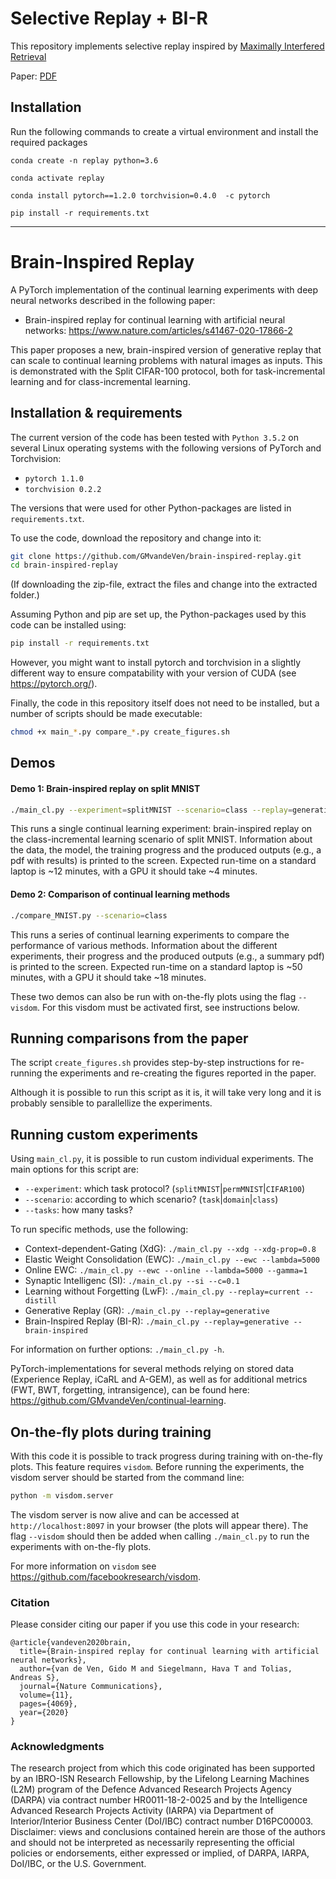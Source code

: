 # Selective Replay + BI-R
This repository implements selective replay inspired by [Maximally Interfered Retrieval](https://arxiv.org/abs/1908.04742)

Paper: [PDF](https://github.com/elliottower/brain-inspired-replay/blob/master/Selective_Replay_BI-R.pdf) 

## Installation

Run the following commands to create a virtual environment and install the required packages

```conda create -n replay python=3.6```

```conda activate replay```

```conda install pytorch==1.2.0 torchvision=0.4.0  -c pytorch```

```pip install -r requirements.txt```

---

# Brain-Inspired Replay
A PyTorch implementation of the continual learning experiments with deep neural networks described in the 
following paper:
* Brain-inspired replay for continual learning with artificial neural networks: https://www.nature.com/articles/s41467-020-17866-2

This paper proposes a new, brain-inspired version of generative replay that can scale to continual learning problems with natural images as inputs.
This is demonstrated with the Split CIFAR-100 protocol, both for task-incremental learning and for class-incremental learning.


## Installation & requirements
The current version of the code has been tested with `Python 3.5.2` on several Linux operating systems with the following versions of PyTorch and Torchvision:
* `pytorch 1.1.0`
* `torchvision 0.2.2`

The versions that were used for other Python-packages are listed in `requirements.txt`.

To use the code, download the repository and change into it:
```bash
git clone https://github.com/GMvandeVen/brain-inspired-replay.git
cd brain-inspired-replay
```
(If downloading the zip-file, extract the files and change into the extracted folder.)
 
Assuming  Python and pip are set up, the Python-packages used by this code can be installed using:
```bash
pip install -r requirements.txt
```
However, you might want to install pytorch and torchvision in a slightly different way to ensure compatability with your version of CUDA (see https://pytorch.org/).

Finally, the code in this repository itself does not need to be installed, but a number of scripts should be made executable:
```bash
chmod +x main_*.py compare_*.py create_figures.sh
```


## Demos

#### Demo 1: Brain-inspired replay on split MNIST
```bash
./main_cl.py --experiment=splitMNIST --scenario=class --replay=generative --brain-inspired --pdf
```
This runs a single continual learning experiment: brain-inspired replay on the class-incremental learning scenario of split MNIST.
Information about the data, the model, the training progress and the produced outputs (e.g., a pdf with results) is printed to the screen.
Expected run-time on a standard laptop is ~12 minutes, with a GPU it should take ~4 minutes.

#### Demo 2: Comparison of continual learning methods
```bash
./compare_MNIST.py --scenario=class
```
This runs a series of continual learning experiments to compare the performance of various methods.
Information about the different experiments, their progress and the produced outputs (e.g., a summary pdf) is printed to the screen.
Expected run-time on a standard laptop is ~50 minutes, with a GPU it should take ~18 minutes.


These two demos can also be run with on-the-fly plots using the flag `--visdom`.
For this visdom must be activated first, see instructions below.


## Running comparisons from the paper
The script `create_figures.sh` provides step-by-step instructions for re-running the experiments and re-creating the 
figures reported in the paper.

Although it is possible to run this script as it is, it will take very long and it is probably sensible to parallellize 
the experiments.


## Running custom experiments
Using `main_cl.py`, it is possible to run custom individual experiments. The main options for this script are:
- `--experiment`: which task protocol? (`splitMNIST`|`permMNIST`|`CIFAR100`)
- `--scenario`: according to which scenario? (`task`|`domain`|`class`)
- `--tasks`: how many tasks?

To run specific methods, use the following:
- Context-dependent-Gating (XdG): `./main_cl.py --xdg --xdg-prop=0.8`
- Elastic Weight Consolidation (EWC): `./main_cl.py --ewc --lambda=5000`
- Online EWC:  `./main_cl.py --ewc --online --lambda=5000 --gamma=1`
- Synaptic Intelligenc (SI): `./main_cl.py --si --c=0.1`
- Learning without Forgetting (LwF): `./main_cl.py --replay=current --distill`
- Generative Replay (GR): `./main_cl.py --replay=generative`
- Brain-Inspired Replay (BI-R): `./main_cl.py --replay=generative --brain-inspired`

For information on further options: `./main_cl.py -h`.

PyTorch-implementations for several methods relying on stored data (Experience Replay, iCaRL and A-GEM), as well as for additional metrics (FWT, BWT, forgetting, intransigence), can be found here: <https://github.com/GMvandeVen/continual-learning>.


## On-the-fly plots during training
With this code it is possible to track progress during training with on-the-fly plots. This feature requires `visdom`.
Before running the experiments, the visdom server should be started from the command line:
```bash
python -m visdom.server
```
The visdom server is now alive and can be accessed at `http://localhost:8097` in your browser (the plots will appear
there). The flag `--visdom` should then be added when calling `./main_cl.py` to run the experiments with on-the-fly plots.

For more information on `visdom` see <https://github.com/facebookresearch/visdom>.


### Citation
Please consider citing our paper if you use this code in your research:
```
@article{vandeven2020brain,
  title={Brain-inspired replay for continual learning with artificial neural networks},
  author={van de Ven, Gido M and Siegelmann, Hava T and Tolias, Andreas S},
  journal={Nature Communications},
  volume={11},
  pages={4069},
  year={2020}
}
```

### Acknowledgments
The research project from which this code originated has been supported by an IBRO-ISN Research Fellowship, by the 
Lifelong Learning Machines (L2M) program of the Defence Advanced Research Projects Agency (DARPA) via contract number 
HR0011-18-2-0025 and by the Intelligence Advanced Research Projects Activity (IARPA) via Department of 
Interior/Interior Business Center (DoI/IBC) contract number D16PC00003. Disclaimer: views and conclusions 
contained herein are those of the authors and should not be interpreted as necessarily representing the official
policies or endorsements, either expressed or implied, of DARPA, IARPA, DoI/IBC, or the U.S. Government.
